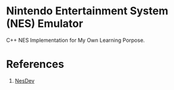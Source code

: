 # Nintendo Entertainment System (NES) Emulator

C++ NES Implementation for My Own Learning Porpose.

# References

1. [NesDev](http://nesdev.com/)

